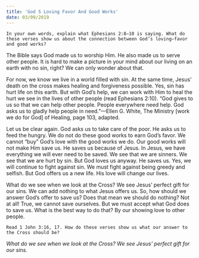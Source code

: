```yaml
---
title: 'God S Loving Favor And Good Works'
date: 03/09/2019
---
```


`In your own words, explain what Ephesians 2:8–10 is saying. What do these verses show us about the connection between God’s loving–favor and good works?`

The Bible says God made us to worship Him. He also made us to serve other people. It is hard to make a picture in your mind about our living on an earth with no sin, right? We can only wonder about that.

For now, we know we live in a world filled with sin. At the same time, Jesus’ death on the cross makes healing and forgiveness possible. Yes, sin has hurt life on this earth. But with God’s help, we can work with Him to heal the hurt we see in the lives of other people (read Ephesians 2:10). “God gives to us so that we can help other people. People everywhere need help. God asks us to gladly help people in need.”—Ellen G. White, The Ministry [work we do for God] of Healing, page 103, adapted. 

Let us be clear again. God asks us to take care of the poor. He asks us to feed the hungry. We do not do these good works to earn God’s favor. We cannot “buy” God’s love with the good works we do. Our good works will not make Him save us. He saves us because of Jesus. In Jesus, we have everything we will ever need to be saved. We see that we are sinners. We see that we are hurt by sin. But God loves us anyway. He saves us. Yes, we will continue to fight against sin. We must fight against being greedy and selfish. But God offers us a new life. His love will change our lives.

What do we see when we look at the Cross? We see Jesus’ perfect gift for our sins. We can add nothing to what Jesus offers us. So, how should we answer God’s offer to save us? Does that mean we should do nothing? Not at all! True, we cannot save ourselves. But we must accept what God does to save us. What is the best way to do that? By our showing love to other people. 

`Read 1 John 3:16, 17. How do these verses show us what our answer to the Cross should be?`

*What do we see when we look at the Cross? We see Jesus’ perfect gift for our sins.*